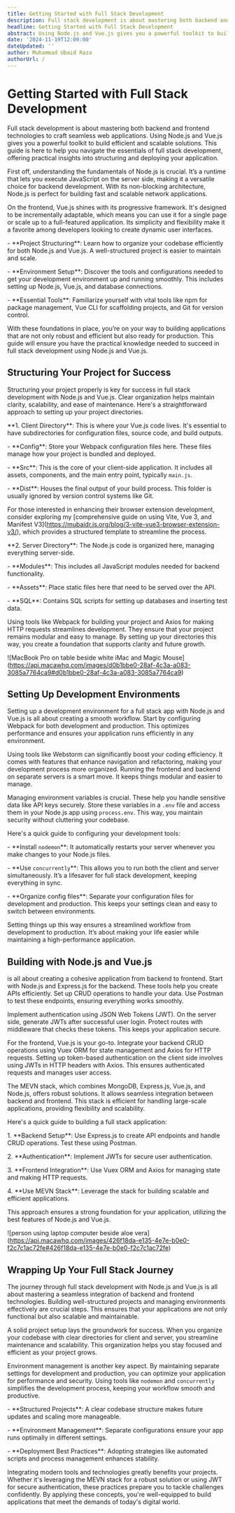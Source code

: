 ```yaml
---
title: Getting Started with Full Stack Development
description: Full stack development is about mastering both backend and frontend technologies to craft seamless web applications.
headline: Getting Started with Full Stack Development
abstract: Using Node.js and Vue.js gives you a powerful toolkit to build efficient and scalable solutions. This guide is here to help you navigate the essentials of full stack development, offering practical insights into structuring and deploying your application.
date: '2024-11-19T12:00:00'
dateUpdated: ''
author: Muhammad Ubaid Raza
authorUrl: /
---
```


# Getting Started with Full Stack Development

Full stack development is about mastering both backend and frontend technologies to craft seamless web applications. Using Node.js and Vue.js gives you a powerful toolkit to build efficient and scalable solutions. This guide is here to help you navigate the essentials of full stack development, offering practical insights into structuring and deploying your application.

First off, understanding the fundamentals of Node.js is crucial. It’s a runtime that lets you execute JavaScript on the server side, making it a versatile choice for backend development. With its non-blocking architecture, Node.js is perfect for building fast and scalable network applications.

On the frontend, Vue.js shines with its progressive framework. It's designed to be incrementally adaptable, which means you can use it for a single page or scale up to a full-featured application. Its simplicity and flexibility make it a favorite among developers looking to create dynamic user interfaces.

\- \*\*Project Structuring\*\*: Learn how to organize your codebase efficiently for both Node.js and Vue.js. A well-structured project is easier to maintain and scale.

\- \*\*Environment Setup\*\*: Discover the tools and configurations needed to get your development environment up and running smoothly. This includes setting up Node.js, Vue.js, and database connections.

\- \*\*Essential Tools\*\*: Familiarize yourself with vital tools like npm for package management, Vue CLI for scaffolding projects, and Git for version control.

With these foundations in place, you’re on your way to building applications that are not only robust and efficient but also ready for production. This guide will ensure you have the practical knowledge needed to succeed in full stack development using Node.js and Vue.js.

## Structuring Your Project for Success

Structuring your project properly is key for success in full stack development with Node.js and Vue.js. Clear organization helps maintain clarity, scalability, and ease of maintenance. Here's a straightforward approach to setting up your project directories.

\*\*1. Client Directory\*\*: This is where your Vue.js code lives. It's essential to have subdirectories for configuration files, source code, and build outputs.

\- \*\*Config\*\*: Store your Webpack configuration files here. These files manage how your project is bundled and deployed.

\- \*\*Src\*\*: This is the core of your client-side application. It includes all assets, components, and the main entry point, typically `main.js`.

\- \*\*Dist\*\*: Houses the final output of your build process. This folder is usually ignored by version control systems like Git.

For those interested in enhancing their browser extension development, consider exploring my \[comprehensive guide on using Vite, Vue 3, and Manifest V3]\(<https://mubaidr.js.org/blog/3-vite-vue3-browser-extension-v3/>), which provides a structured template to streamline the process.

\*\*2. Server Directory\*\*: The Node.js code is organized here, managing everything server-side.

\- \*\*Modules\*\*: This includes all JavaScript modules needed for backend functionality.

\- \*\*Assets\*\*: Place static files here that need to be served over the API.

\- \*\*SQL\*\*: Contains SQL scripts for setting up databases and inserting test data.

Using tools like Webpack for building your project and Axios for making HTTP requests streamlines development. They ensure that your project remains modular and easy to manage. By setting up your directories this way, you create a foundation that supports clarity and future growth.

!\[MacBook Pro on table beside white iMac and Magic Mouse]\(<https://api.macawhq.com/images/d0b1bbe0-28af-4c3a-a083-3085a7764ca9#d0b1bbe0-28af-4c3a-a083-3085a7764ca9>)

## Setting Up Development Environments

Setting up a development environment for a full stack app with Node.js and Vue.js is all about creating a smooth workflow. Start by configuring Webpack for both development and production. This optimizes performance and ensures your application runs efficiently in any environment.

Using tools like Webstorm can significantly boost your coding efficiency. It comes with features that enhance navigation and refactoring, making your development process more organized. Running the frontend and backend on separate servers is a smart move. It keeps things modular and easier to manage.

Managing environment variables is crucial. These help you handle sensitive data like API keys securely. Store these variables in a `.env` file and access them in your Node.js app using `process.env`. This way, you maintain security without cluttering your codebase.

Here's a quick guide to configuring your development tools:

\- \*\*Install `nodemon`\*\*: It automatically restarts your server whenever you make changes to your Node.js files.

\- \*\*Use `concurrently`\*\*: This allows you to run both the client and server simultaneously. It’s a lifesaver for full stack development, keeping everything in sync.

\- \*\*Organize config files\*\*: Separate your configuration files for development and production. This keeps your settings clean and easy to switch between environments.

Setting things up this way ensures a streamlined workflow from development to production. It’s about making your life easier while maintaining a high-performance application.

## Building with Node.js and Vue.js

is all about creating a cohesive application from backend to frontend. Start with Node.js and Express.js for the backend. These tools help you create APIs efficiently. Set up CRUD operations to handle your data. Use Postman to test these endpoints, ensuring everything works smoothly.

Implement authentication using JSON Web Tokens (JWT). On the server side, generate JWTs after successful user login. Protect routes with middleware that checks these tokens. This keeps your application secure.

For the frontend, Vue.js is your go-to. Integrate your backend CRUD operations using Vuex ORM for state management and Axios for HTTP requests. Setting up token-based authentication on the client side involves using JWTs in HTTP headers with Axios. This ensures authenticated requests and manages user access.

The MEVN stack, which combines MongoDB, Express.js, Vue.js, and Node.js, offers robust solutions. It allows seamless integration between backend and frontend. This stack is efficient for handling large-scale applications, providing flexibility and scalability.

Here's a quick guide to building a full stack application:

1\. \*\*Backend Setup\*\*: Use Express.js to create API endpoints and handle CRUD operations. Test these using Postman.

2\. \*\*Authentication\*\*: Implement JWTs for secure user authentication.

3\. \*\*Frontend Integration\*\*: Use Vuex ORM and Axios for managing state and making HTTP requests.

4\. \*\*Use MEVN Stack\*\*: Leverage the stack for building scalable and efficient applications.

This approach ensures a strong foundation for your application, utilizing the best features of Node.js and Vue.js.

!\[person using laptop computer beside aloe vera]\(<https://api.macawhq.com/images/426f18da-e135-4e7e-b0e0-f2c7c1ac72fe#426f18da-e135-4e7e-b0e0-f2c7c1ac72fe>)

## Wrapping Up Your Full Stack Journey

The journey through full stack development with Node.js and Vue.js is all about mastering a seamless integration of backend and frontend technologies. Building well-structured projects and managing environments effectively are crucial steps. This ensures that your applications are not only functional but also scalable and maintainable.

A solid project setup lays the groundwork for success. When you organize your codebase with clear directories for client and server, you streamline maintenance and scalability. This organization helps you stay focused and efficient as your project grows.

Environment management is another key aspect. By maintaining separate settings for development and production, you can optimize your application for performance and security. Using tools like `nodemon` and `concurrently` simplifies the development process, keeping your workflow smooth and productive.

\- \*\*Structured Projects\*\*: A clear codebase structure makes future updates and scaling more manageable.

\- \*\*Environment Management\*\*: Separate configurations ensure your app runs optimally in different settings.

\- \*\*Deployment Best Practices\*\*: Adopting strategies like automated scripts and process management enhances stability.

Integrating modern tools and technologies greatly benefits your projects. Whether it's leveraging the MEVN stack for a robust solution or using JWT for secure authentication, these practices prepare you to tackle challenges confidently. By applying these concepts, you're well-equipped to build applications that meet the demands of today's digital world.
